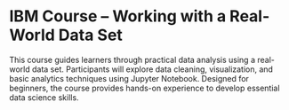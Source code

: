 # IBM Course – Working with a Real-World Data Set  
This course guides learners through practical data analysis using a real-world data set. Participants will explore data cleaning, visualization, and basic analytics techniques using Jupyter Notebook. Designed for beginners, the course provides hands-on experience to develop essential data science skills.

